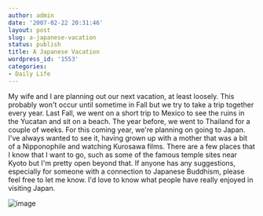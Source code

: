 ```yaml
---
author: admin
date: '2007-02-22 20:31:46'
layout: post
slug: a-japanese-vacation
status: publish
title: A Japanese Vacation
wordpress_id: '1553'
categories:
- Daily Life
---
```


My wife and I are planning out our next vacation, at least loosely. This
probably won't occur until sometime in Fall but we try to take a trip
together every year. Last Fall, we went on a short trip to Mexico to see
the ruins in the Yucatan and sit on a beach. The year before, we went to
Thailand for a couple of weeks. For this coming year, we're planning on
going to Japan. I've always wanted to see it, having grown up with a
mother that was a bit of a Nipponophile and watching Kurosawa films.
There are a few places that I know that I want to go, such as some of
the famous temple sites near Kyoto but I'm pretty open beyond that. If
anyone has any suggestions, especially for someone with a connection to
Japanese Buddhism, please feel free to let me know. I'd love to know
what people have really enjoyed in visiting Japan.

![image](http://www.arcanology.com/images/japanese-temple.jpg)
